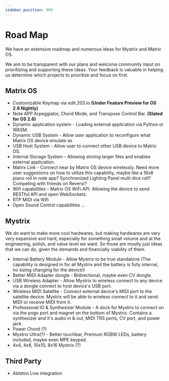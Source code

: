 ```yaml
---
sidebar_position: 999
---
```


# Road Map

We have an extensive roadmap and numerous ideas for Mystrix and Matrix OS.

We aim to be transparent with our plans and welcome community input on prioritizing and supporting these ideas. Your feedback is valuable in helping us determine which projects to prioritize and focus on first.

## Matrix OS

<!--  -->

- Customizable Keymap via edit.203.io **(Under Feature Preview for OS 2.6 Nightly)**
- Note APP Arpeggiator, Chord Mode, and Transpose Control Bar. **(Slated for OS 2.6)**
- Dynamic application system - Loading external application via Python or WASM.
- Dynamic USB System - Allow user application to reconfigure what Matrix OS device emulate as
- USB Host System - Allow user to connect other USB device to Matrix OS.
- Internal Storage System - Allowing storing larger files and enables external application.
- Matrix Link - Connect near by Matrix OS device wirelessly. Need more user suggestions on how to utilize this capability, maybe like a 16x8 piano roll in note app? Synchronized Lighting Panel multi dice roll? Competing with friends on Reversi?
- Wifi capabilities - Matrix OS WiFi API. Allowing the device to send RESTful API and open WebSockets.
- RTP MIDI via Wifi
- Open Sound Control capabilities
  ...

## Mystrix

We do want to make more cool hardwares, but making hardwares are very very expansive and hard, especially for something small volume and at the engineering, polish, and value level we want. So those are mostly just ideas that we can do, given the demands and financially viability of them.

- Internal Battery Module - Allow Mystrix to be true standalone (The capability is designed in for all Mystrix and the battery is fully internal, no sizing changing for the device!)
- Better MIDI Adapter dongle - Bidirectional, maybe even CV dongle.
- USB Wireless Adapter - Allow Mystrix to wireless connect to any device via a dongle connect to host device's USB port.
- Wireless MIDI Satellite - Connect external device's MIDI port to the satellite device. Mystrix will be able to wireless connect to it and send MIDI or receive MIDI from it.
- Professional IO & Synthesizer Module - A dock for Mystrix to connect on via the pogo port and magnet on the bottom of Mystrix. Contains a synthesizer and it's audio in & out, MIDI TRS ports, CV port, and power jack.
- Power Chord (?)
- Mystrix Ultra(?) - Better touchbar, Premium RGBW LEDs, battery included, maybe even MPE keypad.
- 4x4, 4x8, 10x10, 8x16 Mystrix (?)

## Third Party

- Ableton Live integration
